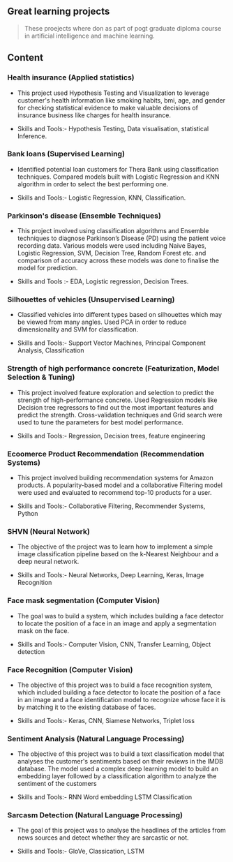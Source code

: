 ## Great learning projects

> These proejects where don as part of pogt graduate diploma course in artificial intelligence and machine learning.

## Content

### Health insurance (Applied statistics)
 
 * This project used Hypothesis Testing and Visualization to leverage customer's health information like smoking habits, bmi, age, and gender for checking statistical evidence to make valuable decisions of insurance business like charges for health insurance.
 
 * Skills and Tools:- Hypothesis Testing, Data visualisation, statistical Inference.
 
 ### Bank loans (Supervised Learning)
 
 * Identified potential loan customers for Thera Bank using classification techniques. Compared models built with Logistic Regression and KNN algorithm in order to select the best performing one.
 
 * Skills and Tools:- Logistic Regression, KNN, Classification.
 
 ### Parkinson's disease (Ensemble Techniques)
 
 * This project involved using classification algorithms and Ensemble techniques to diagnose Parkinson’s Disease (PD) using the patient voice recording data. Various models were used including Naive Bayes, Logistic Regression, SVM, Decision Tree, Random Forest etc. and comparison of accuracy across these models was done to finalise the model for prediction.
 
 * Skills and Tools :- EDA, Logistic regression, Decision Trees.
 
 ### Silhouettes of vehicles (Unsupervised Learning)

* Classified vehicles into different types based on silhouettes which may be viewed from many angles. Used PCA in order to reduce dimensionality and SVM for classification.

* Skills and Tools:- Support Vector Machines, Principal Component Analysis, Classification

### Strength of high performance concrete (Featurization, Model Selection & Tuning)

* This project involved feature exploration and selection to predict the strength of high-performance concrete. Used Regression models like Decision tree regressors to find out the most important features and predict the strength. Cross-validation techniques and Grid search were used to tune the parameters for best model performance.

* Skills and Tools:- Regression, Decision trees, feature engineering

### Ecoomerce Product Recommendation (Recommendation Systems)

* This project involved building recommendation systems for Amazon products. A popularity-based model and a collaborative Filtering model were used and evaluated to recommend top-10 products for a user.

* Skills and Tools:- Collaborative Filtering, Recommender Systems, Python

### SHVN (Neural Network)

* The objective of the project was to learn how to implement a simple image classification pipeline based on the k-Nearest Neighbour and a deep neural network.

* Skills and Tools:- Neural Networks, Deep Learning, Keras, Image Recognition

### Face mask segmentation (Computer Vision)

 * The goal was to build a system, which includes building a face detector to locate the position of a face in an image and apply a segmentation mask on the face.
 
 * Skills and Tools:- Computer Vision, CNN, Transfer Learning, Object detection
 
 ### Face Recognition (Computer Vision)

* The objective of this project was to build a face recognition system, which included building a face detector to locate the position of a face in an image and a face identification model to recognize whose face it is by matching it to the existing database of faces.

* Skills and Tools:- Keras, CNN, Siamese Networks, Triplet loss

### Sentiment Analysis (Natural Language Processing)

* The objective of this project was to build a text classification model that analyses the customer's sentiments based on their reviews in the IMDB database. The model used a complex deep learning model to build an embedding layer followed by a classification algorithm to analyze the sentiment of the customers

* Skills and Tools:- RNN Word embedding LSTM Classification

### Sarcasm Detection (Natural Language Processing)

* The goal of this  project was to analyse the headlines of the articles from news sources and detect whether they are sarcastic or not.

* Skills and Tools:- GloVe, Classication, LSTM
